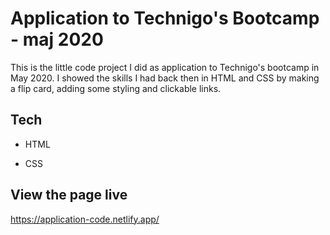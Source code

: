 # Application to Technigo's Bootcamp - maj 2020
  This is the little code project I did as application to Technigo's bootcamp in May 2020.
  I showed the skills I had back then in HTML and CSS by making a flip card, adding some styling and clickable links. 

## Tech

- HTML

- CSS

## View the page live
 https://application-code.netlify.app/
